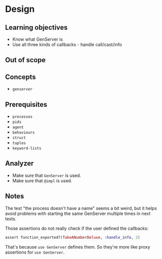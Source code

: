 # Design

## Learning objectives

- Know what GenServer is
- Use all three kinds of callbacks - handle call/cast/info

## Out of scope

## Concepts

- `genserver`

## Prerequisites

- `processes`
- `pids`
- `agent`
- `behaviours`
- `struct`
- `tuples`
- `keyword-lists`

## Analyzer

- Make sure that `GenServer` is used.
- Make sure that `@impl` is used.

## Notes

The test "the process doesn't have a name" seems a bit weird, but it helps avoid problems with starting the same GenServer multiple times in next tests.

Those assertions do not really check if the user defined the callbacks:
```elixir
assert function_exported?(TakeANumberDeluxe, :handle_info, 2)
```

That's because `use GenServer` defines them. So they're more like proxy assertions for `use GenServer`.
